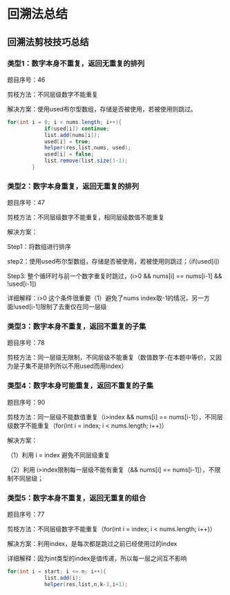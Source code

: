 # 回溯法总结

## 回溯法剪枝技巧总结



### 类型1：数字本身不重复，返回无重复的排列

题目序号：46

剪枝方法：不同层级数字不能重复

解决方案：使用used布尔型数组，存储是否被使用，若被使用则跳过。

```java
for(int i = 0; i < nums.length; i++){
            if(used[i]) continue;
            list.add(nums[i]);
            used[i] = true;
            helper(res,list,nums, used);
            used[i] = false;
            list.remove(list.size()-1);
        }
```

### 类型2：数字本身重复，返回无重复的排列

题目序号：47

剪枝方法：不同层级数字不能重复，相同层级数值不能重复

解决方案：

Step1：将数组进行排序

step2：使用used布尔型数组，存储是否被使用，若被使用则跳过；（if(used[i])

Step3: 整个循环时与前一个数字重复时跳过，(i>0 && nums[i] == nums[i-1] && !used[i-1])

详细解释：i>0 这个条件很重要（1）避免了nums index取-1的情况，另一方面!used[i-1]限制了去重仅在同一层级

### 类型3：数字本身不重复，返回不重复的子集

题目序号：78

剪枝方法：同一层级无限制，不同层级不能重复（数值数字-在本题中等价，又因为是子集不是排列所以不用used而用index）


### 类型4：数字本身可能重复，返回不重复的子集

题目序号：90

剪枝方法：同一层级不能数值重复（i>index && nums[i] == nums[i-1]），不同层级数字不能重复（for(int i = index; i < nums.length; i++)）

解决方案：

（1）利用 i =  index 避免不同层级重复 

（2）利用 i>index限制每一层级不能有重复（&& nums[i] == nums[i-1]），不限制不同层级；

### 类型5：数字本身不重复，返回无重复的组合

题目序号：77

剪枝方法：不同层级数字不能重复（for(int i = index; i < nums.length; i++)）

解决方案：利用index，是每次都是跳过之前已经使用过的index

详细解释：因为int类型的index是值传递，所以每一层之间互不影响

```java
for(int i = start; i <= n; i++){
            list.add(i);
            helper(res,list,n,k-1,i+1);
```
